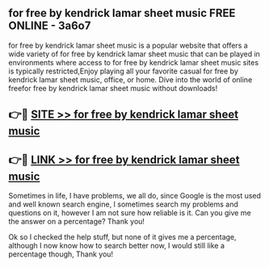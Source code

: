 ## for free by kendrick lamar sheet music FREE ONLINE - 3a6o7

for free by kendrick lamar sheet music is a popular website that offers a wide variety of for free by kendrick lamar sheet music that can be played in environments where access to for free by kendrick lamar sheet music sites is typically restricted,Enjoy playing all your favorite casual for free by kendrick lamar sheet music, office, or home. Dive into the world of online freefor free by kendrick lamar sheet music without downloads!

## 👉🔴 [SITE >> for free by kendrick lamar sheet music](http://news.freeplayer.one?title=for_free_by_kendrick_lamar_sheet_music&ref=FRRE)

## 👉🔴 [LINK >> for free by kendrick lamar sheet music](http://news.freeplayer.one?title=for_free_by_kendrick_lamar_sheet_music&ref=FREE)

Sometimes in life, I have problems, we all do, since Google is the most used and well known search engine, I sometimes search my problems and questions on it, however I am not sure how reliable is it. Can you give me the answer on a percentage? Thank you!

Ok so I checked the help stuff, but none of it gives me a percentage, although I now know how to search better now, I would still like a percentage though, Thank you!